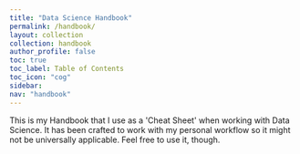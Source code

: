 ```yaml
---
title: "Data Science Handbook"
permalink: /handbook/
layout: collection
collection: handbook
author_profile: false
toc: true
toc_label: Table of Contents
toc_icon: "cog"
sidebar:
nav: "handbook"
---
```


This is my Handbook that I use as a 'Cheat Sheet' when working with Data Science. It has been crafted to work with my personal workflow so it might not be universally applicable. 
Feel free to use it, though.


